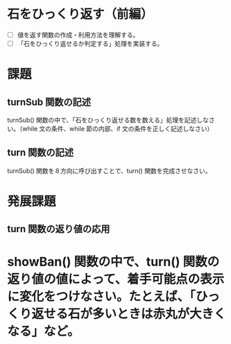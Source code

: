 # 石をひっくり返す（前編）
- [ ] 値を返す関数の作成・利用方法を理解する。
- [ ] 「石をひっくり返せるか判定する」処理を実装する。

# 課題
## turnSub 関数の記述
turnSub() 関数の中で、「石をひっくり返せる数を数える」処理を記述しなさい。（while 文の条件、while 節の内部、if 文の条件を正しく記述しなさい）

## turn 関数の記述
turnSub() 関数を８方向に呼び出すことで、turn() 関数を完成させなさい。

# 発展課題
## turn 関数の返り値の応用
showBan() 関数の中で、turn() 関数の返り値の値によって、着手可能点の表示に変化をつけなさい。たとえば、「ひっくり返せる石が多いときは赤丸が大きくなる」など。
=======

